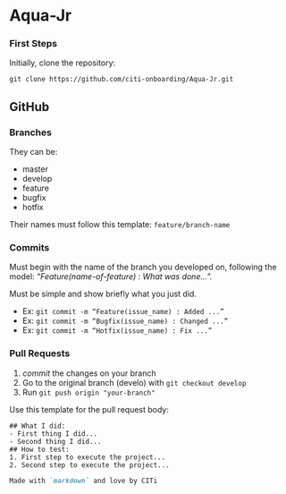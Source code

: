 # Aqua-Jr

### First Steps

Initially, clone the repository:

```
git clone https://github.com/citi-onboarding/Aqua-Jr.git
```

## GitHub

### Branches
They can be:
+ master
+ develop
+ feature
+ bugfix
+ hotfix

Their names must follow this template: `feature/branch-name`

### Commits
Must begin with the name of the branch you developed on, following the model: _“Feature(name-of-feature) : What was done…”._

Must be simple and show briefly what you just did.

- Ex: `git commit -m “Feature(issue_name) : Added ...”`
- Ex: `git commit -m “Bugfix(issue_name) : Changed ...”`
- Ex: `git commit -m “Hotfix(issue_name) : Fix ...”`

### Pull Requests
1. _commit_ the changes on your branch
2. Go to the original branch (develo) with `git checkout develop`
3. Run `git push origin "your-branch"`

Use this template for the pull request body:
```
## What I did:
- First thing I did...
- Second thing I did...
## How to test:
1. First step to execute the project...
2. Second step to execute the project...
```

```markdown
Made with `markdown` and love by CITi
```
